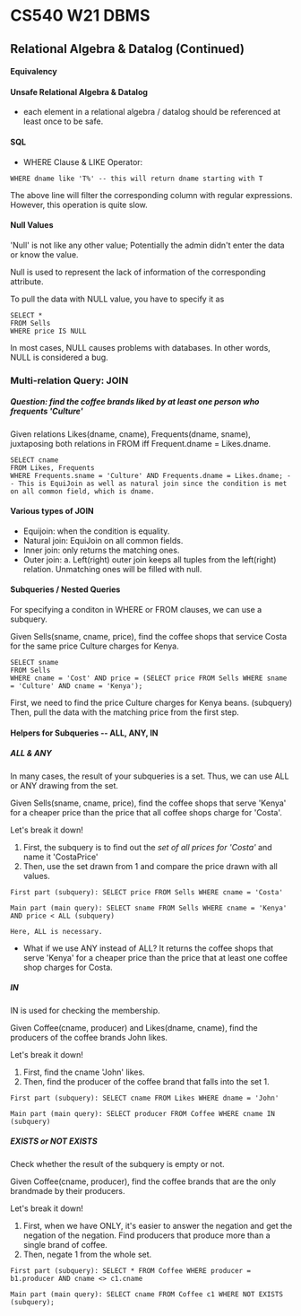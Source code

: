 # CS540 W21 DBMS 
## Relational Algebra & Datalog (Continued)
#### Equivalency 
#### Unsafe Relational Algebra & Datalog 
- each element in a relational algebra / datalog should be referenced at least once to be safe. 
#### SQL 
- WHERE Clause & LIKE Operator: 
```
WHERE dname like 'T%' -- this will return dname starting with T
```
The above line will filter the corresponding column with regular expressions. However, this operation is quite slow. 

#### Null Values 
'Null' is not like any other value; Potentially the admin didn't enter the data or know the value. 

Null is used to represent the lack of information of the corresponding attribute. 

To pull the data with NULL value, you have to specify it as 
``` 
SELECT * 
FROM Sells
WHERE price IS NULL
```

In most cases, NULL causes problems with databases. In other words, NULL is considered a bug. 

### Multi-relation Query: JOIN 
##### Question: find the coffee brands liked by at least one person who frequents 'Culture'
Given relations Likes(dname, cname), Frequents(dname, sname), juxtaposing both relations in FROM iff Frequent.dname = Likes.dname. 
```
SELECT cname
FROM Likes, Frequents
WHERE Frequents.sname = 'Culture' AND Frequents.dname = Likes.dname; -- This is EquiJoin as well as natural join since the condition is met on all common field, which is dname.
```
#### Various types of JOIN 
- Equijoin: when the condition is equality. 
- Natural join: EquiJoin on all common fields.
- Inner join: only returns the matching ones. 
- Outer join: 
a. Left(right) outer join keeps all tuples from the left(right) relation. Unmatching ones will be filled with null.  

#### Subqueries / Nested Queries
For specifying a conditon in WHERE or FROM clauses, we can use a subquery.

Given Sells(sname, cname, price), find the coffee shops that service Costa for the same price Culture charges for Kenya.
```
SELECT sname
FROM Sells
WHERE cname = 'Cost' AND price = (SELECT price FROM Sells WHERE sname = 'Culture' AND cname = 'Kenya');
```
First, we need to find the price Culture charges for Kenya beans. (subquery)
Then, pull the data with the matching price from the first step. 

#### Helpers for Subqueries -- ALL, ANY, IN
##### ALL & ANY
In many cases, the result of your subqueries is a set. Thus, we can use ALL or ANY drawing from the set. 

Given Sells(sname, cname, price), find the coffee shops that serve 'Kenya' for a cheaper price than the price that all coffee shops charge for 'Costa'.

Let's break it down! 
1. First, the subquery is to find out the *set of all prices for 'Costa'* and name it 'CostaPrice'
2. Then, use the set drawn from 1 and compare the price drawn with all values. 

```
First part (subquery): SELECT price FROM Sells WHERE cname = 'Costa'

Main part (main query): SELECT sname FROM Sells WHERE cname = 'Kenya' AND price < ALL (subquery)

Here, ALL is necessary. 
```
* What if we use ANY instead of ALL? 
It returns the coffee shops that serve 'Kenya' for a cheaper price than the price that at least one coffee shop charges for Costa. 

##### IN 
IN is used for checking the membership. 

Given Coffee(cname, producer) and Likes(dname, cname), find the producers of the coffee brands John likes. 

Let's break it down!
1. First, find the cname 'John' likes.
2. Then, find the producer of the coffee brand that falls into the set 1. 

```
First part (subquery): SELECT cname FROM Likes WHERE dname = 'John'

Main part (main query): SELECT producer FROM Coffee WHERE cname IN (subquery)
```
##### EXISTS or NOT EXISTS
Check whether the result of the subquery is empty or not.

Given Coffee(cname, producer), find the coffee brands that are the only brandmade by their producers. 

Let's break it down!
1. First, when we have ONLY, it's easier to answer the negation and get the negation of the negation. Find producers that produce more than a single brand of coffee. 
2. Then, negate 1 from the whole set. 

```
First part (subquery): SELECT * FROM Coffee WHERE producer = b1.producer AND cname <> c1.cname

Main part (main query): SELECT cname FROM Coffee c1 WHERE NOT EXISTS (subquery);
```



